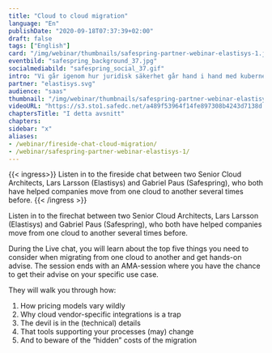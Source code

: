 ```yaml
---
title: "Cloud to cloud migration"
language: "En"
publishDate: "2020-09-18T07:37:39+02:00"
draft: false
tags: ["English"]
card: "/img/webinar/thumbnails/safespring-partner-webinar-elastisys-1.jpg"
eventbild: "safespring_background_37.jpg"
socialmediabild: "safespring_social_37.gif"
intro: "Vi går igenom hur juridisk säkerhet går hand i hand med kubernetes och cloud native applikationer"
partner: "elastisys.svg"
audience: "saas"
thumbnail: "/img/webinar/thumbnails/safespring-partner-webinar-elastisys-1.jpg"
videoURL: "https://s3.sto1.safedc.net/a489f53964f14fe897308b4243d7138d:processedvideos/safespring-partner-webinar-elastisys-1/master.m3u8"
chaptersTitle: "I detta avsnitt"
chapters:
sidebar: "x"
aliases:
- /webinar/fireside-chat-cloud-migration/
- /webinar/safespring-partner-webinar-elastisys-1/
---
```


{{< ingress>}}
Listen in to the fireside chat between two Senior Cloud Architects, Lars Larsson (Elastisys) and Gabriel Paus (Safespring), who both have helped companies move from one cloud to another several times before.
{{< /ingress >}}

Listen in to the firechat between two Senior Cloud Architects, Lars Larsson (Elastisys) and Gabriel Paus (Safespring), who both have helped companies move from one cloud to another several times before.

During the Live chat, you will learn about the top five things you need to consider when migrating from one cloud to another and get hands-on advise. The session ends with an AMA-session where you have the chance to get their advise on your specific use case.


They will walk you through how:

1. How pricing models vary wildly
2. Why cloud vendor-specific integrations is a trap
3. The devil is in the (technical) details
4. That tools supporting your processes (may) change
5. And to beware of the “hidden” costs of the migration
